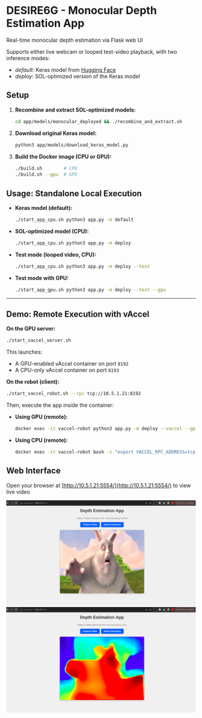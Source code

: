 # DESIRE6G - Monocular Depth Estimation App

Real-time monocular depth estimation via Flask web UI

Supports either live webcam or looped test-video playback, with two inference modes:

- *default*: Keras model from [Hugging Face](https://huggingface.co/keras-io/monocular-depth-estimation)
- *deploy*: SOL-optimized version of the Keras model

## Setup

1. **Recombine and extract SOL-optimized models:**

   ```bash
   cd app/models/monocular_deployed && ./recombine_and_extract.sh
   ```

2. **Download original Keras model:**

   ```bash
   python3 app/models/download_keras_model.py
   ```

3. **Build the Docker image (CPU or GPU):**

   ```bash
   ./build.sh        # CPU
   ./build.sh --gpu  # GPU
   ```

## Usage: Standalone Local Execution

* **Keras model (default):**

  ```bash
  ./start_app_cpu.sh python3 app.py -m default
  ```

* **SOL-optimized model (CPU):**

  ```bash
  ./start_app_cpu.sh python3 app.py -m deploy
  ```

* **Test mode (looped video, CPU):**

  ```bash
  ./start_app_cpu.sh python3 app.py -m deploy --test
  ```

* **Test mode with GPU:**

  ```bash
  ./start_app_gpu.sh python3 app.py -m deploy --test --gpu
  ```

---

## Demo: Remote Execution with vAccel

**On the GPU server:**

```bash
./start_vaccel_server.sh
```

This launches:

* A GPU-enabled vAccel container on port `8192`
* A CPU-only vAccel container on port `8193`

**On the robot (client):**

```bash
./start_vaccel_robot.sh --rpc tcp://10.5.1.21:8192
```

Then, execute the app inside the container:

* **Using GPU (remote):**

  ```bash
  docker exec -it vaccel-robot python3 app.py -m deploy --vaccel --gpu --test
  ```

* **Using CPU (remote):**

  ```bash
  docker exec -it vaccel-robot bash -c "export VACCEL_RPC_ADDRESS=tcp://10.5.1.21:8193 && python3 app.py -m deploy --vaccel --test"
  ```

## Web Interface

Open your browser at [http://10.5.1.21:5554/](http://10.5.1.21:5554/) to view live video

![input](./utils/input-video.png)
![output](./utils/output-video.png)

